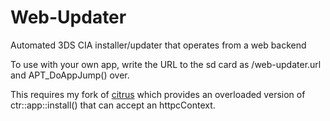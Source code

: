 # Web-Updater
Automated 3DS CIA installer/updater that operates from a web backend

To use with your own app, write the URL to the sd card as /web-updater.url and APT_DoAppJump() over.

This requires my fork of [citrus](https://github.com/ksanislo/citrus/) which provides an overloaded version of ctr::app::install() that can accept an httpcContext.
